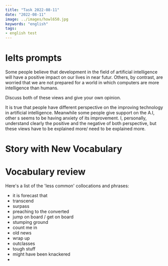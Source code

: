 ```yaml
---
title: "Task 2022-08-11"
date: "2022-08-11"
image: ../images/howl650.jpg
keywords: "english"
tags:
- english test
---
```

# Ielts prompts
Some people believe that development in the field of artificial intelligence will have a positive impact on our lives in near futur. Others, by contrast, are worried that we are not prepared for a world in which computers are more intelligence than humans.

Discuss both of these views and give your own opinion.

It is true that people have different perspective on the improving technology in artificial intelligence. Meanwhile some people give support on the A.I, other s seems to be having anxiety of its improvement. I, personally, understand clearly the positive and the negative of both perspective, but these views have to be explained more/ need to be explained more.

# Story with New Vocabulary
# Vocabulary review
Here's a list of the 'less common' collocations and phrases:
* it is forecast that
* transcend
* surpass
* preaching to the converted
* jump on board / get on board
* stumping ground
* count me in
* old news
* wrap up
* outclasses
* tough stuff
* might have been knackered
*
